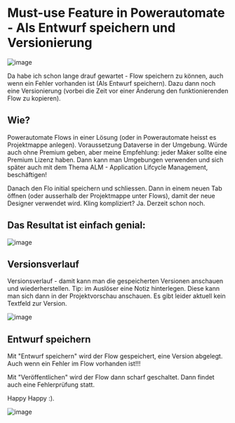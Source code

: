 # Must-use Feature in Powerautomate - Als Entwurf speichern und Versionierung

![image](https://github.com/schuerstedt/powerautomate-draft-versionierung/assets/2076412/a9aed46b-2af7-4377-9352-296cdb48a1b8)

Da habe ich schon lange drauf gewartet - Flow speichern zu können, auch wenn ein Fehler vorhanden ist (Als Entwurf speichern). Dazu dann noch eine Versionierung (vorbei die Zeit vor einer Änderung den funktionierenden Flow zu kopieren). 

## Wie?

Powerautomate Flows in einer Lösung (oder in Powerautomate heisst es Projektmappe anlegen). Voraussetzung Dataverse in der Umgebung. Würde auch ohne Premium geben, aber meine Empfehlung: jeder Maker sollte eine Premium Lizenz haben. Dann kann man Umgebungen verwenden und sich später auch mit dem Thema ALM - Application Lifcycle Management, beschäftigen!

Danach den Flo initial speichern und schliessen. Dann in einem neuen Tab öffnen (oder ausserhalb der Projektmappe unter Flows), damit der neue Designer verwendet wird. Kling kompliziert? Ja. Derzeit schon noch. 

## Das Resultat ist einfach genial:

![image](https://github.com/schuerstedt/powerautomate-draft-versionierung/assets/2076412/8b21422c-10f8-44cd-8b27-da690e5c0653)

## Versionsverlauf
Versionsverlauf - damit kann man die gespeicherten Versionen anschauen und wiederherstellen. Tip: im Auslöser eine Notiz hinterlegen. Diese kann man sich dann in der Projektvorschau anschauen. Es gibt leider aktuell kein Textfeld zur Version. 

![image](https://github.com/schuerstedt/powerautomate-draft-versionierung/assets/2076412/cc85a692-d771-4065-87da-f88818992a2e)

## Entwurf speichern
Mit "Entwurf speichern" wird der Flow gespeichert, eine Version abgelegt. Auch wenn ein Fehler im Flow vorhanden ist!!!

Mit "Veröffentlichen" wird der Flow dann scharf geschaltet. Dann findet auch eine Fehlerprüfung statt. 

Happy Happy :).

![image](https://github.com/schuerstedt/powerautomate-draft-versionierung/assets/2076412/14fcef04-9eba-4364-ac0c-0742ffb5b6b8)
